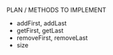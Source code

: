 PLAN / METHODS TO IMPLEMENT
* addFirst, addLast
* getFirst, getLast
* removeFirst, removeLast
* size
